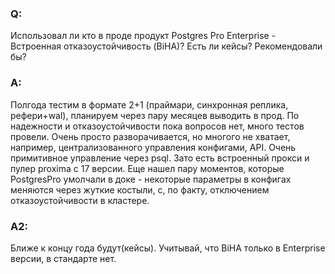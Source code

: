 ### Q:
Использовал ли кто в проде продукт Postgres Pro Enterprise - Встроенная отказоустойчивость (BiHA)? Есть ли кейсы?
Рекомендовали бы?

### A: 
Полгода тестим в формате 2+1 (праймари, синхронная реплика, рефери+wal), планируем через пару месяцев выводить в прод.
По надежности и отказоустойчивости пока вопросов нет, много тестов провели.
Очень просто разворачивается, но многого не хватает, например, централизованного управления конфигами, API. Очень примитивное управление через psql.
Зато есть встроенный прокси и пулер proxima с 17 версии.
Еще нашел пару моментов, которые PostgresPro умолчали в доке - некоторые параметры в конфигах меняются через жуткие костыли, с, по факту, отключением отказоустойчивости в кластере.

### A2: 
Ближе к концу года будут(кейсы).
Учитывай, что BiHA только в Enterprise версии, в стандарте нет.
